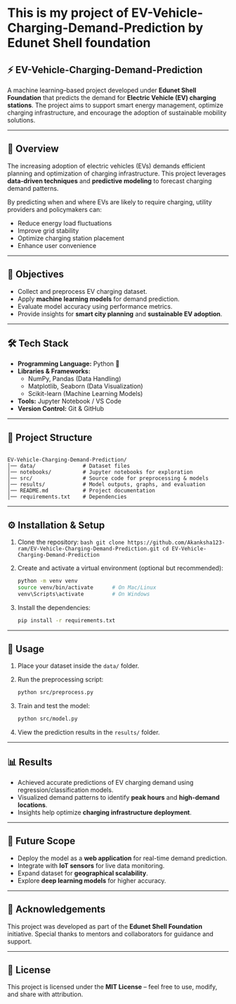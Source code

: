 # This is my project of EV-Vehicle-Charging-Demand-Prediction by Edunet Shell foundation

## ⚡ EV-Vehicle-Charging-Demand-Prediction

A machine learning–based project developed under **Edunet Shell Foundation** that predicts the demand for **Electric Vehicle (EV) charging stations**. The project aims to support smart energy management, optimize charging infrastructure, and encourage the adoption of sustainable mobility solutions.  

---

## 📌 Overview
The increasing adoption of electric vehicles (EVs) demands efficient planning and optimization of charging infrastructure. This project leverages **data-driven techniques** and **predictive modeling** to forecast charging demand patterns.  

By predicting when and where EVs are likely to require charging, utility providers and policymakers can:
- Reduce energy load fluctuations
- Improve grid stability
- Optimize charging station placement
- Enhance user convenience

---

## 🎯 Objectives
- Collect and preprocess EV charging dataset.  
- Apply **machine learning models** for demand prediction.  
- Evaluate model accuracy using performance metrics.  
- Provide insights for **smart city planning** and **sustainable EV adoption**.  

---

## 🛠️ Tech Stack
- **Programming Language:** Python 🐍  
- **Libraries & Frameworks:**  
  - NumPy, Pandas (Data Handling)  
  - Matplotlib, Seaborn (Data Visualization)  
  - Scikit-learn (Machine Learning Models)  
- **Tools:** Jupyter Notebook / VS Code  
- **Version Control:** Git & GitHub  

---

## 📂 Project Structure
```

EV-Vehicle-Charging-Demand-Prediction/
│── data/               # Dataset files
│── notebooks/          # Jupyter notebooks for exploration
│── src/                # Source code for preprocessing & models
│── results/            # Model outputs, graphs, and evaluation
│── README.md           # Project documentation
│── requirements.txt    # Dependencies

````

---

## ⚙️ Installation & Setup
1. Clone the repository:
   ``bash
   git clone https://github.com/Akanksha123-ram/EV-Vehicle-Charging-Demand-Prediction.git
   cd EV-Vehicle-Charging-Demand-Prediction
``

2. Create and activate a virtual environment (optional but recommended):

   ```bash
   python -m venv venv
   source venv/bin/activate      # On Mac/Linux
   venv\Scripts\activate         # On Windows
   ```

3. Install the dependencies:

   ```bash
   pip install -r requirements.txt
   ```

---

## 🚀 Usage

1. Place your dataset inside the `data/` folder.
2. Run the preprocessing script:

   ```bash
   python src/preprocess.py
   ```
3. Train and test the model:

   ```bash
   python src/model.py
   ```
4. View the prediction results in the `results/` folder.

---

## 📊 Results

* Achieved accurate predictions of EV charging demand using regression/classification models.
* Visualized demand patterns to identify **peak hours** and **high-demand locations**.
* Insights help optimize **charging infrastructure deployment**.

---

## 🔮 Future Scope

* Deploy the model as a **web application** for real-time demand prediction.
* Integrate with **IoT sensors** for live data monitoring.
* Expand dataset for **geographical scalability**.
* Explore **deep learning models** for higher accuracy.

---

## 🤝 Acknowledgements

This project was developed as part of the **Edunet Shell Foundation** initiative. Special thanks to mentors and collaborators for guidance and support.

---

## 📜 License

This project is licensed under the **MIT License** – feel free to use, modify, and share with attribution.
